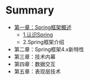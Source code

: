 # Summary

* [第一章：Spring框架概述](overview_of_spring_framework.md)
   * [1.认识Spring](getting_started_with_spring.md)
   * 2.Spring框架介绍
* 第二章：Spring框架4.x新特性
* 第三章：技术内幕
* 第四章：数据交互
* 第五章：表现层技术


